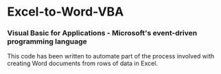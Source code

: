 # Excel-to-Word-VBA

### Visual Basic for Applications - Microsoft's event-driven programming language

This code has been written to automate part of the process involved with creating Word documents from rows of data in Excel. 
